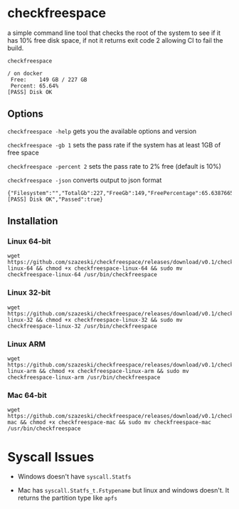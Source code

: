 # checkfreespace
a simple command line tool that checks the root of the system to see if it has 10% free disk space, if not it returns exit code 2 allowing CI to fail the build.

`checkfreespace`
```
/ on docker
 Free:    149 GB / 227 GB
 Percent: 65.64%
[PASS] Disk OK
```

## Options

`checkfreespace -help` gets you the available options and version

`checkfreespace -gb 1` sets the pass rate if the system has at least 1GB of free space

`checkfreespace -percent 2` sets the pass rate to 2% free (default is 10%)

`checkfreespace -json` converts output to json format
```
{"Filesystem":"","TotalGb":227,"FreeGb":149,"FreePercentage":65.63876651982379,"Hostname":"docker","Status":"[PASS] Disk OK","Passed":true}
```

## Installation

### Linux 64-bit
```
wget https://github.com/szazeski/checkfreespace/releases/download/v0.1/checkfreespace-linux-64 && chmod +x checkfreespace-linux-64 && sudo mv checkfreespace-linux-64 /usr/bin/checkfreespace 
```

### Linux 32-bit
```
wget https://github.com/szazeski/checkfreespace/releases/download/v0.1/checkfreespace-linux-32 && chmod +x checkfreespace-linux-32 && sudo mv checkfreespace-linux-32 /usr/bin/checkfreespace 
```

### Linux ARM
```
wget https://github.com/szazeski/checkfreespace/releases/download/v0.1/checkfreespace-linux-arm && chmod +x checkfreespace-linux-arm && sudo mv checkfreespace-linux-arm /usr/bin/checkfreespace 
```

### Mac 64-bit
```
wget https://github.com/szazeski/checkfreespace/releases/download/v0.1/checkfreespace-mac && chmod +x checkfreespace-mac && sudo mv checkfreespace-mac /usr/bin/checkfreespace 
```

# Syscall Issues
- Windows doesn't have `syscall.Statfs`

- Mac has `syscall.Statfs_t.Fstypename` but linux and windows doesn't. It returns the partition type like `apfs`
